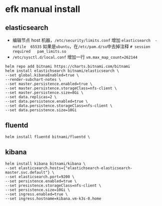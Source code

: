# efk manual install

## elasticsearch

* 编辑节点 host 机器，`/etc/security/limits.conf`
增加 `elasticsearch  -  nofile  65535`
如果是`ubuntu`，在`/etc/pam.d/su`中去掉注释
`# session    required   pam_limits.so`
* `/etc/sysctl.d/local.conf` 增加一行 `vm.max_map_count=262144` 

```shell
helm repo add bitnami https://charts.bitnami.com/bitnami
helm install elastichsearch bitnami/elasticsearch \
--set global.kibanaEnabled=true \
--render-subchart-notes \
--set master.persistence.enabled=true \
--set master.persistence.storageClass=nfs-client \
--set master.persistence.size=8Gi \
--set data.replicas=2 \
--set data.persistence.enabled=true \
--set data.persistence.storageClass=nfs-client \
--set data.persistence.size=10Gi 
```

## fluentd

```shell
helm install fluentd bitnami/fluentd \

```

## kibana

```shell
helm install kibana bitnami/kibana \
--set elasticsearch.hosts={"elastichsearch-elasticsearch-master.svc.default"} \
--set elasticsearch.port=9200 \
--set persistence.enabled=true \
--set presistence.storageClass=nfs-client \
--set persistence.size=10Gi \
--set ingress.enabled=true \
--set ingress.hostname=kibana.vm-k3s-0.home

```